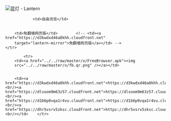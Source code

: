 

<img src="../../raw/master/x/8e0a2b81.c82003be.LanternYellow2.png" alt="蓝灯 - Lantern"/>
<table>
    <tr>
                
                <td>自由浏览</td>
        
        
        <td>免翻墙网页版</td>        <!-- <td><a href="https://d3kwdxd46a0khh.cloudfront.net"
        target="lantern-mirror">免翻墙网页版</a></td> -->
    </tr>
    
            <tr>
        <td><a href="../../raw/master/x/FreeBrowser.apk"><img
        src="../../raw/master/x/fb.qr.png" /></a></td>

        
        <td><a href="https://d3kwdxd46a0khh.cloudfront.net">https://d3kwdxd46a0khh.cloudfront.net</a><br/><a href="https://dlsoom9m63z57.cloudfront.net">https://dlsoom9m63z57.cloudfront.net</a><br/><a href="https://d1b6p0vqa1r4vu.cloudfront.net">https://d1b6p0vqa1r4vu.cloudfront.net</a><br/><a href="https://dhr5vsrv5zksc.cloudfront.net">https://dhr5vsrv5zksc.cloudfront.net</a><br/></td>    </tr>
</table>
